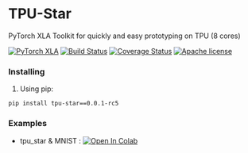 # TPU-Star 
PyTorch XLA Toolkit for quickly and easy prototyping on TPU (8 cores)

[![PyTorch XLA](https://img.shields.io/badge/TPU-PyTorch/XLA-darkgreen.svg)](https://github.com/pytorch/xla)
[![Build Status](https://api.travis-ci.com/shonenkov/TPU-Star.svg)](https://travis-ci.com/shonenkov/TPU-Star)
[![Coverage Status](https://codecov.io/gh/shonenkov/TPU-Star/branch/master/graphs/badge.svg)](https://codecov.io/gh/shonenkov/TPU-Star)
[![Apache license](https://img.shields.io/badge/License-Apache-blue.svg)](https://www.apache.org/licenses/LICENSE-2.0)


### Installing
1. Using pip: 
```
pip install tpu-star==0.0.1-rc5
```

### Examples

- tpu_star & MNIST : [![Open In Colab](https://colab.research.google.com/assets/colab-badge.svg)](https://colab.research.google.com/drive/1pb465geYicaeCS15nkd4zUOkpo1YPMkx?usp=sharing)
